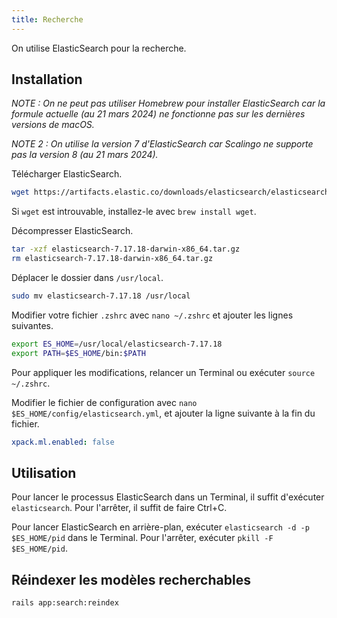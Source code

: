 ```yaml
---
title: Recherche
---
```


On utilise ElasticSearch pour la recherche.

## Installation

*NOTE : On ne peut pas utiliser Homebrew pour installer ElasticSearch car la formule actuelle (au 21 mars 2024) ne fonctionne pas sur les dernières versions de macOS.*

*NOTE 2 : On utilise la version 7 d'ElasticSearch car Scalingo ne supporte pas la version 8 (au 21 mars 2024).*

Télécharger ElasticSearch.

```bash
wget https://artifacts.elastic.co/downloads/elasticsearch/elasticsearch-7.17.18-darwin-x86_64.tar.gz
```

Si `wget` est introuvable, installez-le avec `brew install wget`.

Décompresser ElasticSearch.

```bash
tar -xzf elasticsearch-7.17.18-darwin-x86_64.tar.gz
rm elasticsearch-7.17.18-darwin-x86_64.tar.gz
```

Déplacer le dossier dans `/usr/local`.

```bash
sudo mv elasticsearch-7.17.18 /usr/local
```

Modifier votre fichier `.zshrc` avec `nano ~/.zshrc` et ajouter les lignes suivantes.

```bash
export ES_HOME=/usr/local/elasticsearch-7.17.18
export PATH=$ES_HOME/bin:$PATH
```

Pour appliquer les modifications, relancer un Terminal ou exécuter `source ~/.zshrc`.

Modifier le fichier de configuration avec `nano $ES_HOME/config/elasticsearch.yml`, et ajouter la ligne suivante à la fin du fichier.

```yml
xpack.ml.enabled: false
```

## Utilisation

Pour lancer le processus ElasticSearch dans un Terminal, il suffit d'exécuter `elasticsearch`. Pour l'arrêter, il suffit de faire Ctrl+C.

Pour lancer ElasticSearch en arrière-plan, exécuter `elasticsearch -d -p $ES_HOME/pid` dans le Terminal. Pour l'arrêter, exécuter `pkill -F $ES_HOME/pid`.

## Réindexer les modèles recherchables

```bash
rails app:search:reindex
```

